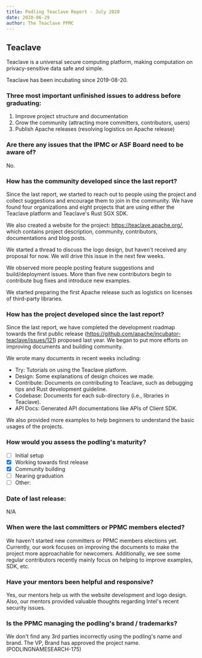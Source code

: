 ```yaml
---
title: Podling Teaclave Report - July 2020
date: 2020-06-29
author: The Teaclave PPMC
---
```


## Teaclave

Teaclave is a universal secure computing platform, making computation
on privacy-sensitive data safe and simple.

Teaclave has been incubating since 2019-08-20.

### Three most important unfinished issues to address before graduating:

 1. Improve project structure and documentation
 2. Grow the community (attracting more committers, contributors, users)
 3. Publish Apache releases (resolving logistics on Apache release)

### Are there any issues that the IPMC or ASF Board need to be aware of?

No.

### How has the community developed since the last report?

Since the last report, we started to reach out to people using the
project and collect suggestions and encourage them to join in the
community. We have found four organizations and eight projects that
are using either the Teaclave platform and Teaclave's Rust SGX SDK.

We also created a website for the project:
https://teaclave.apache.org/, which contains project description,
community, contributors, documentations and blog posts.

We started a thread to discuss the logo design, but haven't received
any proposal for now. We will drive this issue in the next few weeks.

We observed more people posting feature suggestions and
build/deployment issues. More than five new contributors begin to
contribute bug fixes and introduce new examples.

We started preparing the first Apache release such as logistics on
licenses of third-party libraries.

### How has the project developed since the last report?

Since the last report, we have completed the development roadmap
towards the first public release
(https://github.com/apache/incubator-teaclave/issues/121) proposed
last year. We began to put more efforts on improving documents and
building community.

We wrote many documents in recent weeks including:

 - Try: Tutorials on using the Teaclave platform.
 - Design: Some explanations of design choices we made.
 - Contribute: Documents on contributing to Teaclave, such as
debugging tips and Rust development guideline.
 - Codebase: Documents for each sub-directory (i.e., libraries in Teaclave).
 - API Docs: Generated API documentations like APIs of Client SDK.

We also provided more examples to help beginners to understand the
basic usages of the projects.

### How would you assess the podling's maturity?

 - [ ] Initial setup
 - [x] Working towards first release
 - [x] Community building
 - [ ] Nearing graduation
 - [ ] Other:

### Date of last release:

N/A

### When were the last committers or PPMC members elected?

We haven't started new committers or PPMC members elections yet.
Currently, our work focuses on improving the documents to make the
project more approachable for newcomers. Additionally, we see some
regular contributors recently mainly focus on helping to improve
examples, SDK, etc.

### Have your mentors been helpful and responsive?

Yes, our mentors help us with the website development and logo design.
Also, our mentors provided valuable thoughts regarding Intel's recent
security issues.

### Is the PPMC managing the podling's brand / trademarks?

We don't find any 3rd parties incorrectly using the podling's name and
brand. The VP, Brand has approved the project name.
(PODLINGNAMESEARCH-175)
